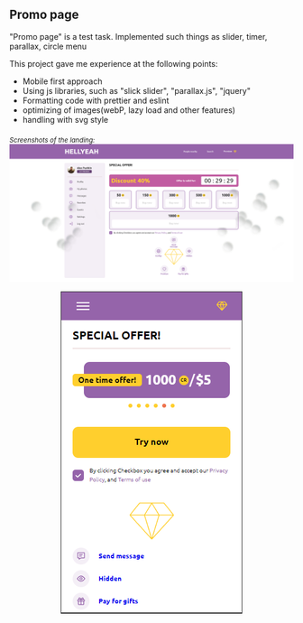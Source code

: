 ## Promo page

"Promo page" is a test task. Implemented such things as slider, timer, parallax, circle menu

This project  gave me experience at the following points: 

- Mobile first approach
- Using js libraries, such as "slick slider", "parallax.js", "jquery"
- Formatting code with prettier and eslint
- optimizing of images(webP, lazy load and other features)
- handling with svg style
	
<sub> *Screenshots of the landing:* </sub>
![Screenshot of the page](./assets/images/promo-desktop.PNG)
<p align="center">
  <img src="./assets/images/promo-mobile.PNG">
</p>



